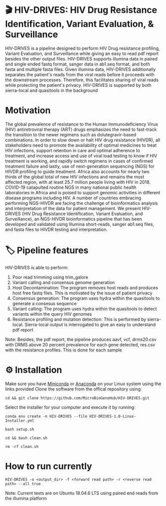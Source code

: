 # 🎬 HIV-DRIVES: HIV Drug Resistance Identification, Variant Evaluation, & Surveillance

HIV-DRIVES is a pipeline designed to perform HIV Drug resistance profiling, Variant Evaluation, and Surveillance while giving an easy to read pdf report besides the other output files. HIV-DRIVES supports illumina data in paired and single ended fastq format, sanger data in ab1.seq format, and both fasta and multiple fasta files. Given illumina data, HIV-DRIVES additionally separates the patient's reads from the viral reads before it proceeds with the downstream processes. Therefore, this facilitates sharing of viral reads while protecting the patient's privacy. HIV-DRIVES is supported by both sierra-local and quasitools in the background

# Motivation

The global prevalence of resistance to the Human Immunodeficiency Virus (HIV) antiretroviral therapy (ART) drugs emphasizes the need to fast-track the transition to the newer regimens such as dolutegravir-based combinations. In order to slow down or halt HIV drug resistance (HIVDR), all stakeholders need to promote the availability of optimal medicines to treat HIV infections, support retention in care and optimal adherence to treatment, and increase access and use of viral load testing to know if HIV treatment is working, and rapidly switch regimens in cases of confirmed treatment failure and lastly, use of next-generation sequencing (NGS) for HIVDR profiling to guide treatment.  Africa also accounts for nearly two thirds of the global total of new HIV infections and remains the most affected region, with at least 25.7 million people living with HIV in 2018. COVID-19 catapulted routine NGS in many national public health laboratories in Africa and is poised to support genomic activities in different disease programs including HIV. A number of countries embracing performing NGS-HIVDR are facing the challenge of bioinformatics analysis and interpretation of the data for patient management. We present HIV-DRIVES (HIV Drug Resistance Identification, Variant Evaluation, and Surveillance), an NGS-HIVDR bioinformatics pipeline that has been developed and validated using Illumina short-reads, sanger ab1.seq files, and fasta files to HIVDR testing and interpretation.

# 🏷️ Pipeline features

HIV-DRIVES is able to perform:
1. Poor read trimming using trim_galore
2. Variant calling and consensus genome generation
3. Host Decontamination: The program removes host reads and produces host free fastq files. This is motivated by the issue of patient privacy
4. Consensus generation: The program uses hydra within the quasitools to generate a consesus sequence
5. Variant calling: The program uses hydra within the quasitools to detect variants within the query HIV genomes
6. Resistance profiling and mutation detection: This is performed by sierra-local. Sierra-local output is interrogated to give an easy to understand pdf report

Note: Besides, the pdf report, the pipeline produces aavf, vcf, drms20.csv with DRMS above 20 percent prevalence for each gene detected, res.csv with the resistance profiles. This is done for each sample
 
# ⚙️ Installation

Make sure you have [Miniconda](https://conda.io/miniconda.html) or [Anaconda](https://docs.anaconda.com/free/anaconda/install/linux/) on your Linux system using the links provided
Clone the software from the offical repository using: 

`cd && git clone https://github.com/MicroBioGenoHub/HIV-DRIVES.git`

Select the installer for your computer and execute it by running: 

`conda env create -n HIV-DRIVES --file HIV-DRIVES-1.0-Linux-Installer.yml`

`bash setup.sh`

`cd && bash clean.sh` 

`rm -rf clean.sh`





# How to run currently

```
HIV-DRIVES -o <output_dir> -f <forward read path> -r <reverse read path> --all true
```

Note: Current tests are on Ubuntu 18.04.6 LTS using paired end reads from the illumina platform
